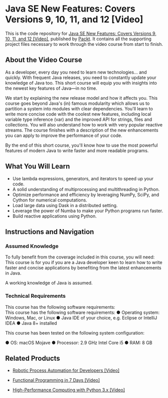 


# Java SE New Features: Covers Versions 9, 10, 11, and 12 [Video]
This is the code repository for [Java SE New Features: Covers Versions 9, 10, 11, and 12 [Video]](https://www.packtpub.com/application-development/java-se-new-features-covers-versions-9-10-11-and-12-video?utm_source=github&utm_medium=repository&utm_campaign=9781789610062), published by [Packt](https://www.packtpub.com/?utm_source=github). It contains all the supporting project files necessary to work through the video course from start to finish.
## About the Video Course
As a developer, every day you need to learn new technologies… and quickly. With frequent Java releases, you need to constantly update your knowledge of Java too. This short course will equip you with insights into the newest key features of Java—in no time. 

We start by explaining the new release model and how it affects you. This course goes beyond Java's (in) famous modularity which allows us to partition a system into modules with clear dependencies. You'll learn to write more concise code with the coolest new features, including local variable type inference (var) and the improved API for strings, files and collections. You will also understand how to work with very popular reactive streams. The course finishes with a description of the new enhancements you can apply to improve the performance of your code.

By the end of this short course, you'll know how to use the most powerful features of modern Java to write faster and more readable programs.

<H2>What You Will Learn</H2>
<DIV class=book-info-will-learn-text>
<UL>
<LI>Use lambda expressions, generators, and iterators to speed up your code. 
<LI>A solid understanding of multiprocessing and multithreading in Python. 
<LI>Optimize performance and efficiency by leveraging NumPy, SciPy, and Cython for numerical computations. 
<LI>Load large data using Dask in a distributed setting. 
<LI>Leverage the power of Numba to make your Python programs run faster. 
<LI>Build reactive applications using Python. </LI></UL></DIV>

## Instructions and Navigation
### Assumed Knowledge
To fully benefit from the coverage included in this course, you will need:<br/>
This course is for you if you are a Java developer keen to learn how to write faster and concise applications by benefiting from the latest enhancements in Java. 

A working knowledge of Java is assumed.
### Technical Requirements
This course has the following software requirements:<br/>
This course has the following software requirements:
● Operating system: Windows, Mac, or Linux
● Java IDE of your choice, e.g. Eclipse or IntelliJ IDEA
● Java 8+ installed

This course has been tested on the following system configuration:

● OS: macOS Mojave
● Processor: 2.9 GHz Intel Core i5
● RAM: 8 GB



## Related Products
* [Robotic Process Automation for Developers [Video]](https://www.packtpub.com/business/robotic-process-automation-developers-video?utm_source=github&utm_medium=repository&utm_campaign=9781789139488)

* [Functional Programming in 7 Days [Video]](https://www.packtpub.com/application-development/functional-programming-7-days-video?utm_source=github&utm_medium=repository&utm_campaign=9781788990295)

* [High-Performance Computing with Python 3.x [Video]](https://www.packtpub.com/application-development/high-performance-computing-python-3x-video?utm_source=github&utm_medium=repository&utm_campaign=9781789956252)

